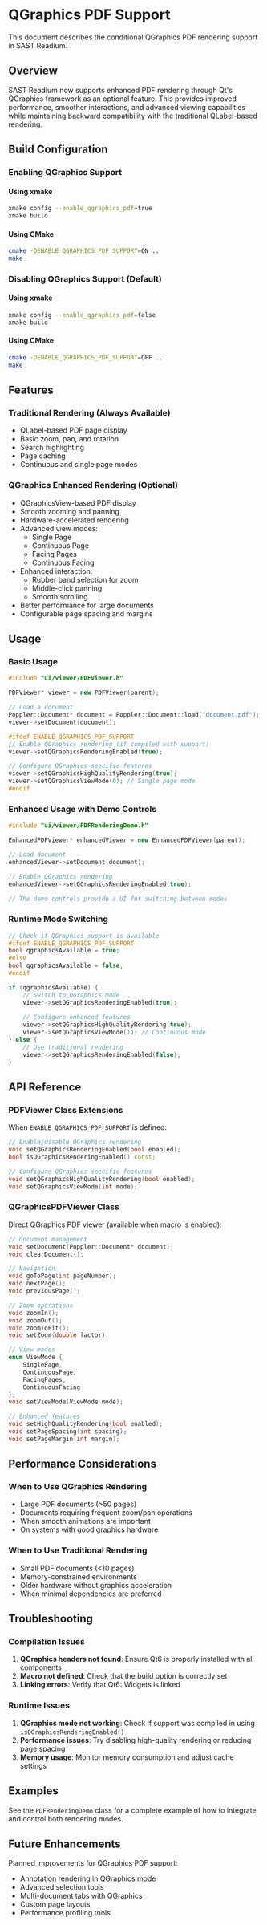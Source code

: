 # QGraphics PDF Support

This document describes the conditional QGraphics PDF rendering support in SAST Readium.

## Overview

SAST Readium now supports enhanced PDF rendering through Qt's QGraphics framework as an optional feature. This provides improved performance, smoother interactions, and advanced viewing capabilities while maintaining backward compatibility with the traditional QLabel-based rendering.

## Build Configuration

### Enabling QGraphics Support

#### Using xmake
```bash
xmake config --enable_qgraphics_pdf=true
xmake build
```

#### Using CMake
```bash
cmake -DENABLE_QGRAPHICS_PDF_SUPPORT=ON ..
make
```

### Disabling QGraphics Support (Default)

#### Using xmake
```bash
xmake config --enable_qgraphics_pdf=false
xmake build
```

#### Using CMake
```bash
cmake -DENABLE_QGRAPHICS_PDF_SUPPORT=OFF ..
make
```

## Features

### Traditional Rendering (Always Available)
- QLabel-based PDF page display
- Basic zoom, pan, and rotation
- Search highlighting
- Page caching
- Continuous and single page modes

### QGraphics Enhanced Rendering (Optional)
- QGraphicsView-based PDF display
- Smooth zooming and panning
- Hardware-accelerated rendering
- Advanced view modes:
  - Single Page
  - Continuous Page
  - Facing Pages
  - Continuous Facing
- Enhanced interaction:
  - Rubber band selection for zoom
  - Middle-click panning
  - Smooth scrolling
- Better performance for large documents
- Configurable page spacing and margins

## Usage

### Basic Usage

```cpp
#include "ui/viewer/PDFViewer.h"

PDFViewer* viewer = new PDFViewer(parent);

// Load a document
Poppler::Document* document = Poppler::Document::load("document.pdf");
viewer->setDocument(document);

#ifdef ENABLE_QGRAPHICS_PDF_SUPPORT
// Enable QGraphics rendering (if compiled with support)
viewer->setQGraphicsRenderingEnabled(true);

// Configure QGraphics-specific features
viewer->setQGraphicsHighQualityRendering(true);
viewer->setQGraphicsViewMode(0); // Single page mode
#endif
```

### Enhanced Usage with Demo Controls

```cpp
#include "ui/viewer/PDFRenderingDemo.h"

EnhancedPDFViewer* enhancedViewer = new EnhancedPDFViewer(parent);

// Load document
enhancedViewer->setDocument(document);

// Enable QGraphics rendering
enhancedViewer->setQGraphicsRenderingEnabled(true);

// The demo controls provide a UI for switching between modes
```

### Runtime Mode Switching

```cpp
// Check if QGraphics support is available
#ifdef ENABLE_QGRAPHICS_PDF_SUPPORT
bool qgraphicsAvailable = true;
#else
bool qgraphicsAvailable = false;
#endif

if (qgraphicsAvailable) {
    // Switch to QGraphics mode
    viewer->setQGraphicsRenderingEnabled(true);
    
    // Configure enhanced features
    viewer->setQGraphicsHighQualityRendering(true);
    viewer->setQGraphicsViewMode(1); // Continuous mode
} else {
    // Use traditional rendering
    viewer->setQGraphicsRenderingEnabled(false);
}
```

## API Reference

### PDFViewer Class Extensions

When `ENABLE_QGRAPHICS_PDF_SUPPORT` is defined:

```cpp
// Enable/disable QGraphics rendering
void setQGraphicsRenderingEnabled(bool enabled);
bool isQGraphicsRenderingEnabled() const;

// Configure QGraphics-specific features
void setQGraphicsHighQualityRendering(bool enabled);
void setQGraphicsViewMode(int mode);
```

### QGraphicsPDFViewer Class

Direct QGraphics PDF viewer (available when macro is enabled):

```cpp
// Document management
void setDocument(Poppler::Document* document);
void clearDocument();

// Navigation
void goToPage(int pageNumber);
void nextPage();
void previousPage();

// Zoom operations
void zoomIn();
void zoomOut();
void zoomToFit();
void setZoom(double factor);

// View modes
enum ViewMode {
    SinglePage,
    ContinuousPage,
    FacingPages,
    ContinuousFacing
};
void setViewMode(ViewMode mode);

// Enhanced features
void setHighQualityRendering(bool enabled);
void setPageSpacing(int spacing);
void setPageMargin(int margin);
```

## Performance Considerations

### When to Use QGraphics Rendering
- Large PDF documents (>50 pages)
- Documents requiring frequent zoom/pan operations
- When smooth animations are important
- On systems with good graphics hardware

### When to Use Traditional Rendering
- Small PDF documents (<10 pages)
- Memory-constrained environments
- Older hardware without graphics acceleration
- When minimal dependencies are preferred

## Troubleshooting

### Compilation Issues

1. **QGraphics headers not found**: Ensure Qt6 is properly installed with all components
2. **Macro not defined**: Check that the build option is correctly set
3. **Linking errors**: Verify that Qt6::Widgets is linked

### Runtime Issues

1. **QGraphics mode not working**: Check if support was compiled in using `isQGraphicsRenderingEnabled()`
2. **Performance issues**: Try disabling high-quality rendering or reducing page spacing
3. **Memory usage**: Monitor memory consumption and adjust cache settings

## Examples

See the `PDFRenderingDemo` class for a complete example of how to integrate and control both rendering modes.

## Future Enhancements

Planned improvements for QGraphics PDF support:
- Annotation rendering in QGraphics mode
- Advanced selection tools
- Multi-document tabs with QGraphics
- Custom page layouts
- Performance profiling tools
